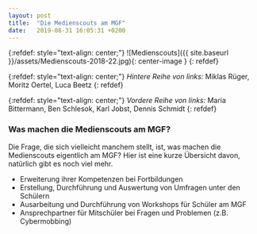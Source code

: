```yaml
---
layout: post
title:  "Die Medienscouts am MGF"
date:   2019-08-31 16:05:31 +0200
---
```


{:refdef: style="text-align: center;"}
![Medienscouts]({{ site.baseurl }}/assets/Medienscouts-2018-22.jpg){: center-image }
{: refdef}

{:refdef: style="text-align: center;"}
*Hintere Reihe von links:* Miklas Rüger, Moritz Oertel, Luca Beetz
{: refdef}

{:refdef: style="text-align: center;"}
*Vordere Reihe von links:* Maria Bittermann, Ben Schlesok, Karl Jobst, Dennis Schmidt
{: refdef}

### Was machen die Medienscouts am MGF?
Die Frage, die sich vielleicht manchem stellt, ist, was machen die Medienscouts eigentlich am MGF?
Hier ist eine kurze Übersicht davon, natürlich gibt es noch viel mehr.

- Erweiterung ihrer Kompetenzen bei Fortbildungen
- Erstellung, Durchführung und Auswertung von Umfragen unter den Schülern
- Ausarbeitung und Durchführung von Workshops für Schüler am MGF
- Ansprechpartner für Mitschüler bei Fragen und Problemen (z.B. Cybermobbing)